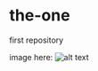 the-one
=======

first repository

image here:
![alt text](https://github.com/benny-k/the-one/master/drawing-4.svg "my one")

